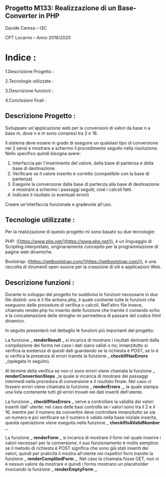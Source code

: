 ## Progetto M133: Realizzazione di un Base-Converter in PHP

Davide Ceresa – I3C

CPT Locarno – Anno 2019/2020

# Indice :

1.Descrizione Progetto :

2.Tecnologie utilizzate :

3.Descrizione funzioni :

4.Conclusioni finali :

## Descrizione Progetto :

Sviluppare un&#39;applicazione web per la conversioni di valori da base n a base m, dove n e m sono compresi tra 2 e 16.

Il sistema deve essere in grado di eseguire un qualsiasi tipo di conversione nei 2 sensi e mostrare a schermo il procedimento seguito nella risoluzione. Nello specifico quindi bisogna avere:

1. Interfaccia per l&#39;inserimento del valore, della base di partenza e della base di destinazione
2. Verificare se il valore inserito è corretto (compatibile con la base di partenza)
3. Eseguire la conversione dalla base di partenza alla base di destinazione e mostrare a schermo i passaggi seguiti, cioé i calcoli fatti.
4. Indicare il risultato (o eventuali errori)

Creare un&#39;interfaccia funzionale e gradevole all&#39;uso.

## Tecnologie utilizzate :

Per la realizzazione di questo progetto mi sono basato su due tecnologie:

PHP: ([https://www.php.net/](https://www.php.net/)), è un linguaggio di Scripting interpretato, originariamente concepito per la programmazione di pagine web dinamiche.

Bootstrap: ([https://getbootstrap.com/](https://getbootstrap.com/)), è una raccolta di strumenti open source per la creazione di siti e applicazioni Web.

## Descrizione funzioni :

Durante lo sviluppo del progetto ho suddiviso le funzioni necessarie in due file distinti: uno è il file actions.php, il quale contiente tutte le funzioni che eseguono delle procedure di verifica o calcoli. Nell&#39;altro file invece, chiamato render.php ho inserito delle funzione che tramite il comando echo e la concatenazione delle stringhe mi permetteva di passare del codice html dinamico.

In seguito presenterò nel dettaglio le funzioni più importanti del progetto:

La funzione _ **renderResult** _ si incarica di mostrare i risultati derivanti dalla compilazione dei forms nel caso i dati siano validi o no; innanzitutto si verifica la esistenza di questi dati guardando se la richiesta è POST, se lo è si verifica la presenza di errori tramite la funzione _ **checkIfHasErrors** _(spiegata in seguito).

Al termine della verifica se non ci sono errori viene chamata la funzione _ **renderConvertionSteps** _la quale si incarica di mostrare dei passaggi intermedi nella procedura di conversione e il risultato finale. Nel caso ci fossero errori viene chiamata la funzione _ **renderErrors** _, la quale stampa una lista contenente tutti gli errori trovati nei dati inseriti dell&#39;utente.

La funzione _ **checkIfHasErrors** _ serve a controllare la validità dei valori inseriti dall&#39; utente: nel caso delle basi controlla se i valori sono tra il 2 e il 16, mentre per il numero da convertire deve controllare innanzitutto se sia un numero e poi verificare se il numero è valido nella base iniziale inserita, questa operiazione viene eseguita nella funzione _ **checkIfIsAValidNumber** _.

La funzione _ **renderForm** _ si incarica di mostrare il form nel quale inserire i valori necessari per la conversione; il suo funzionamento è molto semplice: se il metodo di richiesta è POST significa che sono già stati inseriti dei valori, quindi per praticità li mostra all&#39;utente nei rispettivi form tramite la funzione _ **renderCompliledForm** _. Nel caso la chiamata fosse GET, non vi è nessun valore da mostrare e quindi i forms mostrano un placeholder invocando la funzione _ **renderEmptyForm** _.

